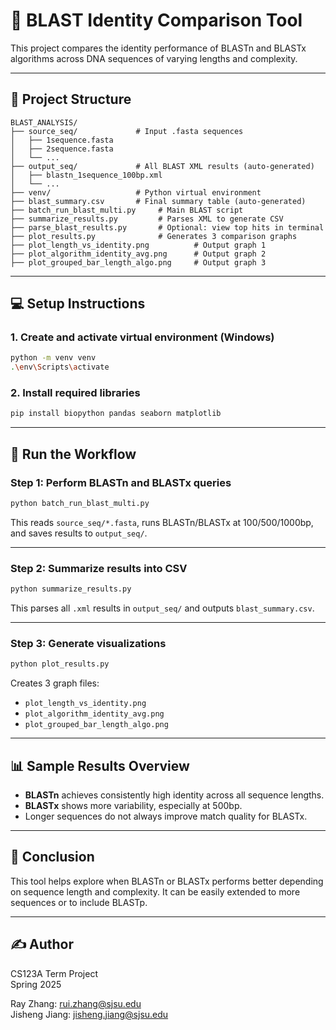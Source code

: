 # 🔬 BLAST Identity Comparison Tool

This project compares the identity performance of BLASTn and BLASTx algorithms across DNA sequences of varying lengths and complexity.

---

## 📁 Project Structure

```
BLAST_ANALYSIS/
├── source_seq/             # Input .fasta sequences
│   ├── 1sequence.fasta
│   ├── 2sequence.fasta
│   └── ...
├── output_seq/             # All BLAST XML results (auto-generated)
│   ├── blastn_1sequence_100bp.xml
│   └── ...
├── venv/                   # Python virtual environment
├── blast_summary.csv       # Final summary table (auto-generated)
├── batch_run_blast_multi.py     # Main BLAST script
├── summarize_results.py         # Parses XML to generate CSV
├── parse_blast_results.py       # Optional: view top hits in terminal
├── plot_results.py              # Generates 3 comparison graphs
├── plot_length_vs_identity.png          # Output graph 1
├── plot_algorithm_identity_avg.png      # Output graph 2
├── plot_grouped_bar_length_algo.png     # Output graph 3
```

---

## 💻 Setup Instructions

### 1. Create and activate virtual environment (Windows)

```bash
python -m venv venv
.\env\Scripts\activate
```

### 2. Install required libraries

```bash
pip install biopython pandas seaborn matplotlib
```

---

## 🚀 Run the Workflow

### Step 1: Perform BLASTn and BLASTx queries

```bash
python batch_run_blast_multi.py
```

This reads `source_seq/*.fasta`, runs BLASTn/BLASTx at 100/500/1000bp, and saves results to `output_seq/`.

---

### Step 2: Summarize results into CSV

```bash
python summarize_results.py
```

This parses all `.xml` results in `output_seq/` and outputs `blast_summary.csv`.

---

### Step 3: Generate visualizations

```bash
python plot_results.py
```

Creates 3 graph files:
- `plot_length_vs_identity.png`
- `plot_algorithm_identity_avg.png`
- `plot_grouped_bar_length_algo.png`

---

## 📊 Sample Results Overview

- **BLASTn** achieves consistently high identity across all sequence lengths.
- **BLASTx** shows more variability, especially at 500bp.
- Longer sequences do not always improve match quality for BLASTx.

---

## 📌 Conclusion

This tool helps explore when BLASTn or BLASTx performs better depending on sequence length and complexity. It can be easily extended to more sequences or to include BLASTp.

---

## ✍️ Author

CS123A Term Project  
Spring 2025

Ray Zhang: rui.zhang@sjsu.edu  
Jisheng Jiang: jisheng.jiang@sjsu.edu
